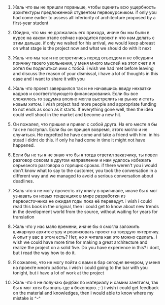1. Жаль что вы не пришли пораньше, чтобы оценить всю ущербность архитектуры предложенной студентом первокурсником.
if only you had come earlier to assess all inferiority of architecture proposed by a first-year student

2. Обидно, что мы не должались его прихода, иначе бы мы были в курсе на каком этапе сейчас находится проект и что нам делать с этим дальше.
if only we waited for his arrival, we would keep abreast on what stage is the project now and what we should do with it next

3. Жаль что мы так и не встретились перед отъездом и не обсудили причину твоего увольнения, у меня много мыслей на этот счет и я хотел бы поделиться ими с тобой.
i wish we had met before leaving and discuss the reason of your dismissal, i have a lot of thoughts in this case and i want to share it with you

4. Жаль что проект завершился так и не начавшись ввиду нехватки кадров и соответствующего финансирования. Если бы все сложилось то задумка вполне могла выстрелить на рынке и стать новым хитом.
i wish project had more people and appropriate funding to not ends as soon as it starts. If everything gone well, then the idea could well shoot in the market and become a new hit.

5. Он пожалел, что пришел и привел с собой друга. На его месте я бы так не поступал. Если бы он пришел вовремя, этого могло и не случиться.
He regretted he have come and take a friend with him. in his stead i didnt do this. if only he had come in time it might not have happened.

6. Если бы не ты я не знаю что бы я тогда ответил заказчику, ты повел разговор совсем в другом направлении и нам удалось избежать серьезного разговора о горящих сроках.
if there weren't you i would don't know what to say to the customer, you took the conversation in a different way and we managed to avoid a serious conversation about deadlines.

7. Жаль что я не могу прочесть эту книгу в оригинале, иначе бы я мог узнавать он новых тенденциях в мире разработки из первоисточника не ожидая годы пока её переведут.
i wish i could read this book in the original, then i could get to know about new trends in the development world from the source, without waiting for years for translation

8. Жаль что у нас мало времени, иначе бы я смогла заложить шикарную архитектуру и реализовать проект на твердую пятерочку. А опыт у вас в этом есть? Нет, но я читала как это можно сделать.
i wish we could have more time for making a great architecture and realize the project on a solid five. Do you have experience in this? i dont, but i read the way how to do it.

9. Я сожалею, что не могу пойти с вами в бар сегодня вечером, у меня на проекте много работы.
i wish i could going to the bar with you tonight, but i have a lot of work at the project 

10. Жаль что я не получаю фидбэк по материалу и самим занятиям, так бы я мог хотя бы знать где я бокопорю. ;-)
i wish i could get feedback on the material and knowledges, then i would able to know where my mistake is ^-^
